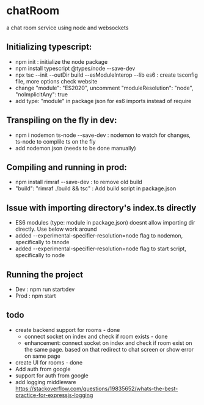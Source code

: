# chatRoom
a chat room service using node and websockets

## Initializing typescript: 
- npm init : initialize the node package
- npm install typescript  @types/node  --save-dev 
- npx tsc --init --outDir build --esModuleInterop --lib es6 : create tsconfig file, more options check website
- change "module": "ES2020", uncomment "moduleResolution": "node", "noImplicitAny": true
- add type: "module" in package json for es6 imports instead of require

## Transpiling on the fly in dev: 
- npm i nodemon ts-node --save-dev : nodemon to watch for changes, ts-node to complile ts on the fly
- add nodemon.json (needs to be done manually) 

## Compiling and running in prod: 
- npm install rimraf --save-dev : to remove old build 
- "build": "rimraf ./build && tsc" : Add build script in package.json

## Issue with importing directory's index.ts directly
- ES6 modules (type: module in package.json) doesnt allow importing dir directly. Use below work around
- added --experimental-specifier-resolution=node flag to nodemon, specifically to tsnode
- added --experimental-specifier-resolution=node flag to start script, specifically to node

## Running the project
- Dev : npm run start:dev
- Prod : npm start

## todo
- create backend support for rooms -  done
    - connect socket on index and check if room exists - done
    - enhancement: connect socket on index and check if room exist on the same page. based on that redirect to chat screen or show error on same page
- create UI for rooms - done
- Add auth from google
- support for auth from google
- add logging middleware https://stackoverflow.com/questions/19835652/whats-the-best-practice-for-expressjs-logging